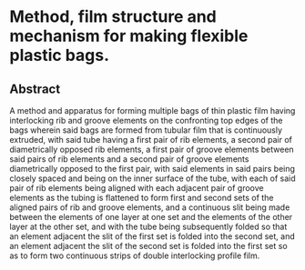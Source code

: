 # Method, film structure and mechanism for making flexible plastic bags.

## Abstract
A method and apparatus for forming multiple bags of thin plastic film having interlocking rib and groove elements on the confronting top edges of the bags wherein said bags are formed from tubular film that is continuously extruded, with said tube having a first pair of rib elements, a second pair of diametrically opposed rib elements, a first pair of groove elements between said pairs of rib elements and a second pair of groove elements diametrically opposed to the first pair, with said elements in said pairs being closely spaced and being on the inner surface of the tube, with each of said pair of rib elements being aligned with each adjacent pair of groove elements as the tubing is flattened to form first and second sets of the aligned pairs of rib and groove elements, and a continuous slit being made between the elements of one layer at one set and the elements of the other layer at the other set, and with the tube being subsequently folded so that an element adjacent the slit of the first set is folded into the second set, and an element adjacent the slit of the second set is folded into the first set so as to form two continuous strips of double interlocking profile film.